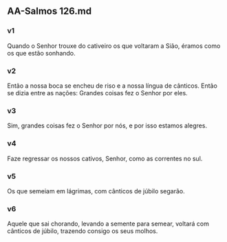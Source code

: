 ## AA-Salmos 126.md
### v1
 Quando o Senhor trouxe do cativeiro os que voltaram a Sião, éramos como os que estão sonhando.
### v2
 Então a nossa boca se encheu de riso e a nossa língua de cânticos. Então se dizia entre as nações: Grandes coisas fez o Senhor por eles.
### v3
 Sim, grandes coisas fez o Senhor por nós, e por isso estamos alegres.
### v4
 Faze regressar os nossos cativos, Senhor, como as correntes no sul.
### v5
 Os que semeiam em lágrimas, com cânticos de júbilo segarão.
### v6
 Aquele que sai chorando, levando a semente para semear, voltará com cânticos de júbilo, trazendo consigo os seus molhos.
